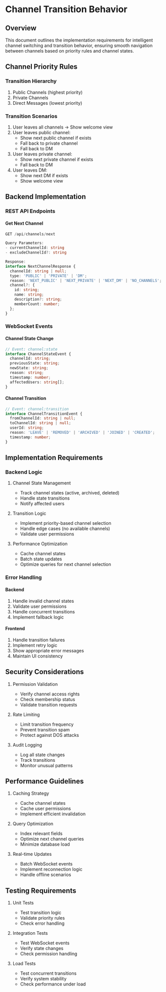 # Channel Transition Behavior

## Overview
This document outlines the implementation requirements for intelligent channel switching and transition behavior, ensuring smooth navigation between channels based on priority rules and channel states.

## Channel Priority Rules

### Transition Hierarchy
1. Public Channels (highest priority)
2. Private Channels
3. Direct Messages (lowest priority)

### Transition Scenarios
1. User leaves all channels → Show welcome view
2. User leaves public channel:
   - Show next public channel if exists
   - Fall back to private channel
   - Fall back to DM
3. User leaves private channel:
   - Show next private channel if exists
   - Fall back to DM
4. User leaves DM:
   - Show next DM if exists
   - Show welcome view

## Backend Implementation

### REST API Endpoints

#### Get Next Channel
```typescript
GET /api/channels/next

Query Parameters:
- currentChannelId: string
- excludeChannelId?: string

Response:
interface NextChannelResponse {
  channelId: string | null;
  type: 'PUBLIC' | 'PRIVATE' | 'DM';
  reason: 'NEXT_PUBLIC' | 'NEXT_PRIVATE' | 'NEXT_DM' | 'NO_CHANNELS';
  channel?: {
    id: string;
    name: string;
    description?: string;
    memberCount: number;
  };
}
```

### WebSocket Events

#### Channel State Change
```typescript
// Event: channel:state
interface ChannelStateEvent {
  channelId: string;
  previousState: string;
  newState: string;
  reason: string;
  timestamp: number;
  affectedUsers: string[];
}
```

#### Channel Transition
```typescript
// Event: channel:transition
interface ChannelTransitionEvent {
  fromChannelId: string | null;
  toChannelId: string | null;
  userId: string;
  reason: 'LEAVE' | 'REMOVED' | 'ARCHIVED' | 'JOINED' | 'CREATED';
  timestamp: number;
}
```

## Implementation Requirements

### Backend Logic
1. Channel State Management
   - Track channel states (active, archived, deleted)
   - Handle state transitions
   - Notify affected users

2. Transition Logic
   - Implement priority-based channel selection
   - Handle edge cases (no available channels)
   - Validate user permissions

3. Performance Optimization
   - Cache channel states
   - Batch state updates
   - Optimize queries for next channel selection

### Error Handling

#### Backend
1. Handle invalid channel states
2. Validate user permissions
3. Handle concurrent transitions
4. Implement fallback logic

#### Frontend
1. Handle transition failures
2. Implement retry logic
3. Show appropriate error messages
4. Maintain UI consistency

## Security Considerations

1. Permission Validation
   - Verify channel access rights
   - Check membership status
   - Validate transition requests

2. Rate Limiting
   - Limit transition frequency
   - Prevent transition spam
   - Protect against DOS attacks

3. Audit Logging
   - Log all state changes
   - Track transitions
   - Monitor unusual patterns

## Performance Guidelines

1. Caching Strategy
   - Cache channel states
   - Cache user permissions
   - Implement efficient invalidation

2. Query Optimization
   - Index relevant fields
   - Optimize next channel queries
   - Minimize database load

3. Real-time Updates
   - Batch WebSocket events
   - Implement reconnection logic
   - Handle offline scenarios

## Testing Requirements

1. Unit Tests
   - Test transition logic
   - Validate priority rules
   - Check error handling

2. Integration Tests
   - Test WebSocket events
   - Verify state changes
   - Check permission handling

3. Load Tests
   - Test concurrent transitions
   - Verify system stability
   - Check performance under load 